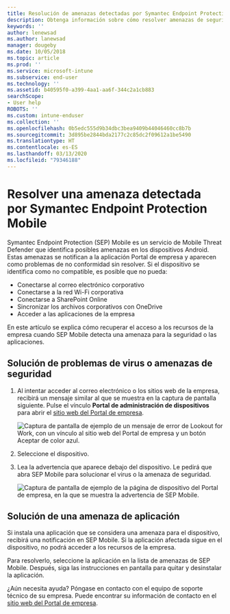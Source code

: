 ```yaml
---
title: Resolución de amenazas detectadas por Symantec Endpoint Protection Mobile para iOS | Microsoft Docs
description: Obtenga información sobre cómo resolver amenazas de seguridad, virus y amenazas de aplicación detectadas en el dispositivo iOS.
keywords: ''
author: lenewsad
ms.author: lanewsad
manager: dougeby
ms.date: 10/05/2018
ms.topic: article
ms.prod: ''
ms.service: microsoft-intune
ms.subservice: end-user
ms.technology: ''
ms.assetid: b40595f0-a399-4aa1-aa6f-344c2a1cb883
searchScope:
- User help
ROBOTS: ''
ms.custom: intune-enduser
ms.collection: ''
ms.openlocfilehash: 0b5edc555d9b34dbc3bea9409b44046460cc8b7b
ms.sourcegitcommit: 3d895be2844bda2177c2c85dc2f09612a1be5490
ms.translationtype: HT
ms.contentlocale: es-ES
ms.lasthandoff: 03/13/2020
ms.locfileid: "79346188"
---
```

# <a name="resolve-a-threat-found-by-symantec-endpoint-protection-mobile"></a>Resolver una amenaza detectada por Symantec Endpoint Protection Mobile

Symantec Endpoint Protection (SEP) Mobile es un servicio de Mobile Threat Defender que identifica posibles amenazas en los dispositivos Android. Estas amenazas se notifican a la aplicación Portal de empresa y aparecen como problemas de no conformidad sin resolver. Si el dispositivo se identifica como no compatible, es posible que no pueda:

* Conectarse al correo electrónico corporativo
* Conectarse a la red Wi-Fi corporativa
* Conectarse a SharePoint Online
* Sincronizar los archivos corporativos con OneDrive
* Acceder a las aplicaciones de la empresa

En este artículo se explica cómo recuperar el acceso a los recursos de la empresa cuando SEP Mobile detecta una amenaza para la seguridad o las aplicaciones.  

## <a name="troubleshoot-a-virus-or-security-threat"></a>Solución de problemas de virus o amenazas de seguridad

1. Al intentar acceder al correo electrónico o los sitios web de la empresa, recibirá un mensaje similar al que se muestra en la captura de pantalla siguiente. Pulse el vínculo **Portal de administración de dispositivos** para abrir el [sitio web del Portal de empresa](https://portal.manage.microsoft.com/devices).

    ![Captura de pantalla de ejemplo de un mensaje de error de Lookout for Work, con un vínculo al sitio web del Portal de empresa y un botón Aceptar de color azul.](./media/mtd-go-to-device-management-portal-android.png)  

2. Seleccione el dispositivo.  
3. Lea la advertencia que aparece debajo del dispositivo. Le pedirá que abra SEP Mobile para solucionar el virus o la amenaza de seguridad.    

    ![Captura de pantalla de ejemplo de la página de dispositivo del Portal de empresa, en la que se muestra la advertencia de SEP Mobile.](./media/CP-lookout-virus-banner-1808.png)

## <a name="troubleshoot-an-app-threat"></a>Solución de una amenaza de aplicación

Si instala una aplicación que se considera una amenaza para el dispositivo, recibirá una notificación en SEP Mobile. Si la aplicación afectada sigue en el dispositivo, no podrá acceder a los recursos de la empresa.  

Para resolverlo, seleccione la aplicación en la lista de amenazas de SEP Mobile. Después, siga las instrucciones en pantalla para quitar y desinstalar la aplicación.  

¿Aún necesita ayuda? Póngase en contacto con el equipo de soporte técnico de su empresa. Puede encontrar su información de contacto en el [sitio web del Portal de empresa](https://go.microsoft.com/fwlink/?linkid=2010980).   


